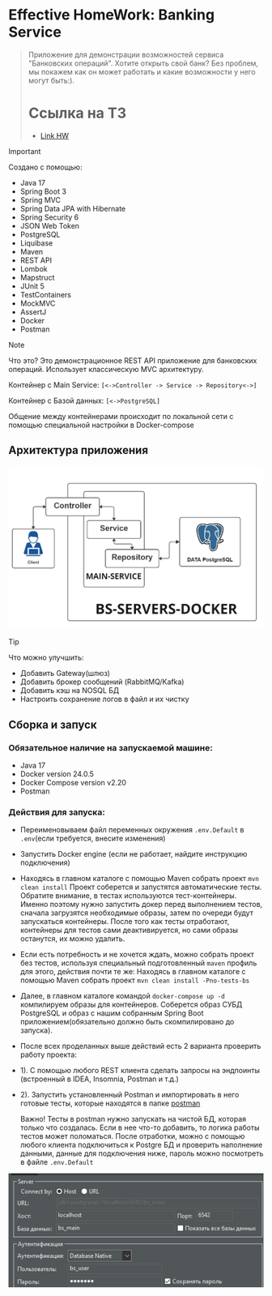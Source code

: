 # Effective HomeWork: Banking Service

> Приложение для демонстрации возможностей сервиса "Банковских операций". Хотите открыть свой банк? Без проблем, мы
> покажем как он может работать и какие возможности у него могут быть:).
>
>
> # Ссылка на ТЗ
> - [Link HW](https://github.com/Jon7even/java-banking-service/tree/main/docs/tasks/technical-task.md)


> [!IMPORTANT]
> Создано с помощью:
> - Java 17
> - Spring Boot 3
> - Spring MVC
> - Spring Data JPA with Hibernate
> - Spring Security 6
> - JSON Web Token
> - PostgreSQL
> - Liquibase
> - Maven
> - REST API
> - Lombok
> - Mapstruct
> - JUnit 5
> - TestContainers
> - MockMVC
> - AssertJ
> - Docker
> - Postman

> [!NOTE]
> Что это? Это демонстрационное REST API приложение для банковских операций. Использует классическую MVC архитектуру.
>
> Контейнер c Main Service: `[<->Controller -> Service -> Repository<->]`
>
> Контейнер с Базой данных: `[<->PostgreSQL]`
>
> Общение между контейнерами происходит по локальной сети с помощью специальной настройки в Docker-compose

## Архитектура приложения

![Архитектура приложения на схеме](/docs/images/architecture.jpg)

> [!TIP]
> Что можно улучшить:
> - Добавить Gateway(шлюз)
> - Добавить брокер сообщений (RabbitMQ/Kafka)
> - Добавить кэш на NOSQL БД
> - Настроить сохранение логов в файл и их чистку

## Сборка и запуск

### Обязательное наличие на запускаемой машине:

- Java 17
- Docker version 24.0.5
- Docker Compose version v2.20
- Postman

### Действия для запуска:

- Переименовываем файл переменных окружения `.env.Default` в `.env`(если требуется, внесите изменения)
- Запустить Docker engine (если не работает, найдите инструкцию подключения)
- Находясь в главном каталоге с помощью Maven собрать проект `mvn clean install`
  Проект соберется и запустятся автоматические тесты. Обратите внимание, в тестах используются тест-контейнеры.
  Именно поэтому нужно запустить докер перед выполнением тестов, сначала загрузятся необходимые образы, затем по
  очереди будут запускаться контейнеры. После того как тесты отработают, контейнеры для тестов сами деактивируется,
  но сами образы останутся, их можно удалить.
- Если есть потребность и не хочется ждать, можно собрать проект без тестов, используя специальный подготовленный
  `maven` профиль для этого, действия почти те же:
  Находясь в главном каталоге с помощью Maven собрать проект `mvn clean install -Pno-tests-bs`
- Далее, в главном каталоге командой `docker-compose up -d` компилируем образы для контейнеров. Соберется образ СУБД
  PostgreSQL и образ с нашим собранным Spring Boot приложением(обязательно должно быть скомпилировано до запуска).
- После всех проделанных выше действий есть 2 варианта проверить работу проекта:
- 1). С помощью любого REST клиента сделать запросы на эндпоинты (встроенный в IDEA, Insomnia, Postman и т.д.)
- 2). Запустить установленный Postman и импортировать в него готовые тесты, которые находятся в папке
  [postman](/docs/postman/bs-main-service-spec.json)

  Важно! Тесты в postman нужно запускать на чистой БД, которая только что создалась. Если в нее что-то добавить,
  то логика работы тестов может поломаться. После отработки, можно с помощью любого клиента подключиться к
  Postgre БД и проверить наполнение данными, данные для подключения ниже, пароль можно посмотреть в файле `.env.Default`

![Подключение к БД через DBeaver](/docs/images/connection_bd_external.png)